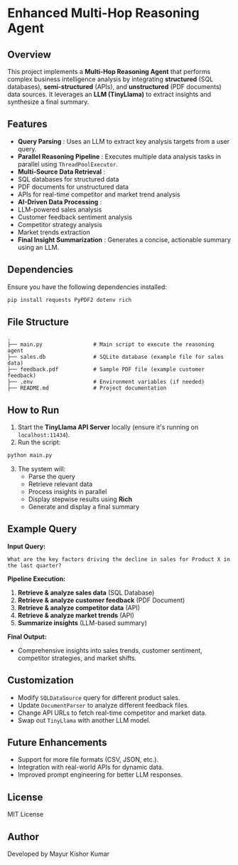 # Enhanced Multi-Hop Reasoning Agent

## Overview

This project implements a **Multi-Hop Reasoning Agent** that performs complex business intelligence analysis by integrating **structured** (SQL databases), **semi-structured** (APIs), and **unstructured** (PDF documents) data sources. It leverages an **LLM (TinyLlama)** to extract insights and synthesize a final summary.

## Features

* **Query Parsing** : Uses an LLM to extract key analysis targets from a user query.
* **Parallel Reasoning Pipeline** : Executes multiple data analysis tasks in parallel using `ThreadPoolExecutor`.
* **Multi-Source Data Retrieval** :
* SQL databases for structured data
* PDF documents for unstructured data
* APIs for real-time competitor and market trend analysis
* **AI-Driven Data Processing** :
* LLM-powered sales analysis
* Customer feedback sentiment analysis
* Competitor strategy analysis
* Market trends extraction
* **Final Insight Summarization** : Generates a concise, actionable summary using an LLM.

## Dependencies

Ensure you have the following dependencies installed:

```bash
pip install requests PyPDF2 dotenv rich
```

## File Structure

```
.
├── main.py                # Main script to execute the reasoning agent
├── sales.db               # SQLite database (example file for sales data)
├── feedback.pdf           # Sample PDF file (example customer feedback)
├── .env                   # Environment variables (if needed)
├── README.md              # Project documentation
```

## How to Run

1. Start the **TinyLlama API Server** locally (ensure it's running on `localhost:11434`).
2. Run the script:

```bash
python main.py
```

3. The system will:
   * Parse the query
   * Retrieve relevant data
   * Process insights in parallel
   * Display stepwise results using **Rich**
   * Generate and display a final summary

## Example Query

**Input Query:**

```
What are the key factors driving the decline in sales for Product X in the last quarter?
```

**Pipeline Execution:**

1. **Retrieve & analyze sales data** (SQL Database)
2. **Retrieve & analyze customer feedback** (PDF Document)
3. **Retrieve & analyze competitor data** (API)
4. **Retrieve & analyze market trends** (API)
5. **Summarize insights** (LLM-based summary)

**Final Output:**

* Comprehensive insights into sales trends, customer sentiment, competitor strategies, and market shifts.

## Customization

* Modify `SQLDataSource` query for different product sales.
* Update `DocumentParser` to analyze different feedback files.
* Change API URLs to fetch real-time competitor and market data.
* Swap out `TinyLlama` with another LLM model.

## Future Enhancements

* Support for more file formats (CSV, JSON, etc.).
* Integration with real-world APIs for dynamic data.
* Improved prompt engineering for better LLM responses.

## License

MIT License

## Author

Developed by Mayur Kishor Kumar
